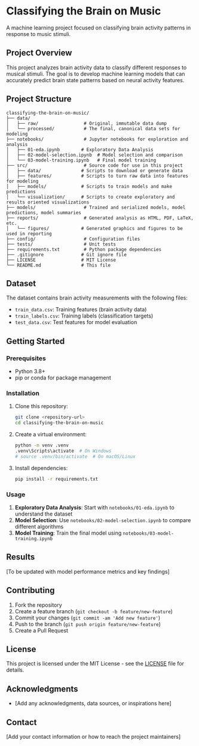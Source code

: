 # Classifying the Brain on Music

A machine learning project focused on classifying brain activity patterns in response to music stimuli.

## Project Overview

This project analyzes brain activity data to classify different responses to musical stimuli. The goal is to develop machine learning models that can accurately predict brain state patterns based on neural activity features.

## Project Structure

```
classifying-the-brain-on-music/
├── data/
│   ├── raw/                 # Original, immutable data dump
│   └── processed/           # The final, canonical data sets for modeling
├── notebooks/               # Jupyter notebooks for exploration and analysis
│   ├── 01-eda.ipynb        # Exploratory Data Analysis
│   ├── 02-model-selection.ipynb  # Model selection and comparison
│   └── 03-model-training.ipynb   # Final model training
├── src/                     # Source code for use in this project
│   ├── data/               # Scripts to download or generate data
│   ├── features/           # Scripts to turn raw data into features for modeling
│   ├── models/             # Scripts to train models and make predictions
│   └── visualization/      # Scripts to create exploratory and results oriented visualizations
├── models/                  # Trained and serialized models, model predictions, model summaries
├── reports/                 # Generated analysis as HTML, PDF, LaTeX, etc.
│   └── figures/            # Generated graphics and figures to be used in reporting
├── config/                  # Configuration files
├── tests/                   # Unit tests
├── requirements.txt         # Python package dependencies
├── .gitignore              # Git ignore file
├── LICENSE                 # MIT License
└── README.md               # This file
```

## Dataset

The dataset contains brain activity measurements with the following files:
- `train_data.csv`: Training features (brain activity data)
- `train_labels.csv`: Training labels (classification targets)
- `test_data.csv`: Test features for model evaluation

## Getting Started

### Prerequisites

- Python 3.8+
- pip or conda for package management

### Installation

1. Clone this repository:
   ```bash
   git clone <repository-url>
   cd classifying-the-brain-on-music
   ```

2. Create a virtual environment:
   ```bash
   python -m venv .venv
   .venv\Scripts\activate  # On Windows
   # source .venv/bin/activate  # On macOS/Linux
   ```

3. Install dependencies:
   ```bash
   pip install -r requirements.txt
   ```

### Usage

1. **Exploratory Data Analysis**: Start with `notebooks/01-eda.ipynb` to understand the dataset
2. **Model Selection**: Use `notebooks/02-model-selection.ipynb` to compare different algorithms
3. **Model Training**: Train the final model using `notebooks/03-model-training.ipynb`

## Results

[To be updated with model performance metrics and key findings]

## Contributing

1. Fork the repository
2. Create a feature branch (`git checkout -b feature/new-feature`)
3. Commit your changes (`git commit -am 'Add new feature'`)
4. Push to the branch (`git push origin feature/new-feature`)
5. Create a Pull Request

## License

This project is licensed under the MIT License - see the [LICENSE](LICENSE) file for details.

## Acknowledgments

- [Add any acknowledgments, data sources, or inspirations here]

## Contact

[Add your contact information or how to reach the project maintainers]
